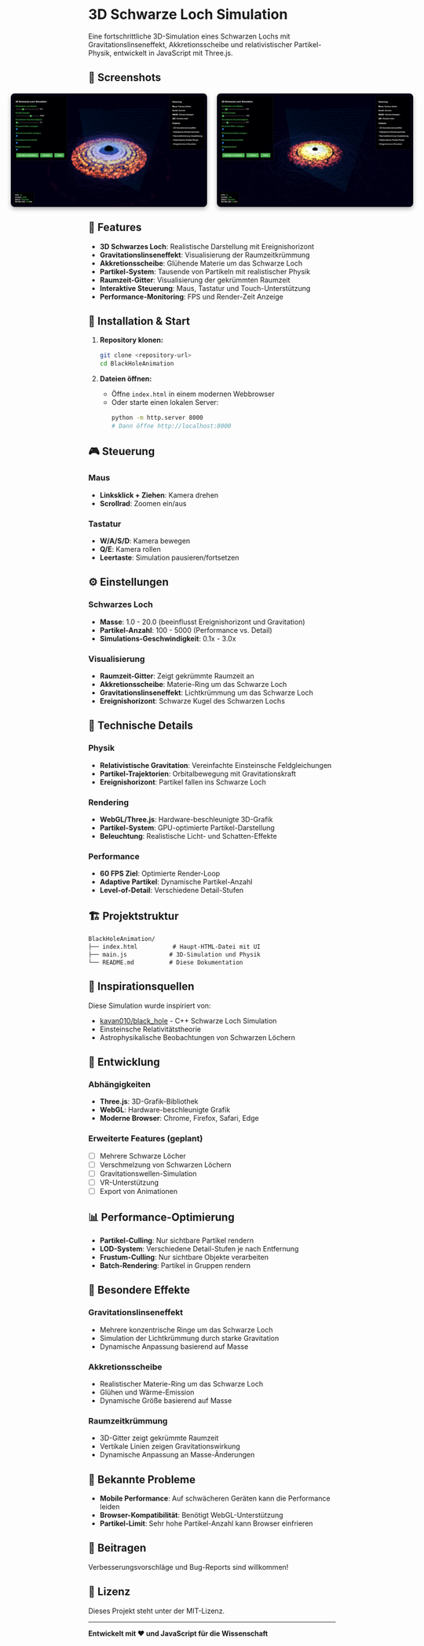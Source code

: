 # 3D Schwarze Loch Simulation

Eine fortschrittliche 3D-Simulation eines Schwarzen Lochs mit Gravitationslinseneffekt, Akkretionsscheibe und relativistischer Partikel-Physik, entwickelt in JavaScript mit Three.js.

## 📸 Screenshots

<div style="display: flex; gap: 20px; justify-content: center; margin: 20px 0;">
  <img src="images/BlackHole1.png" alt="Schwarzes Loch Simulation - Ansicht 1" width="400" style="border-radius: 8px; box-shadow: 0 4px 8px rgba(0,0,0,0.3);">
  <img src="images/BlackHole2.png" alt="Schwarzes Loch Simulation - Ansicht 2" width="400" style="border-radius: 8px; box-shadow: 0 4px 8px rgba(0,0,0,0.3);">
</div>

## 🌌 Features

- **3D Schwarzes Loch**: Realistische Darstellung mit Ereignishorizont
- **Gravitationslinseneffekt**: Visualisierung der Raumzeitkrümmung
- **Akkretionsscheibe**: Glühende Materie um das Schwarze Loch
- **Partikel-System**: Tausende von Partikeln mit realistischer Physik
- **Raumzeit-Gitter**: Visualisierung der gekrümmten Raumzeit
- **Interaktive Steuerung**: Maus, Tastatur und Touch-Unterstützung
- **Performance-Monitoring**: FPS und Render-Zeit Anzeige

## 🚀 Installation & Start

1. **Repository klonen:**
   ```bash
   git clone <repository-url>
   cd BlackHoleAnimation
   ```

2. **Dateien öffnen:**
   - Öffne `index.html` in einem modernen Webbrowser
   - Oder starte einen lokalen Server:
     ```bash
     python -m http.server 8000
     # Dann öffne http://localhost:8000
     ```

## 🎮 Steuerung

### Maus
- **Linksklick + Ziehen**: Kamera drehen
- **Scrollrad**: Zoomen ein/aus

### Tastatur
- **W/A/S/D**: Kamera bewegen
- **Q/E**: Kamera rollen
- **Leertaste**: Simulation pausieren/fortsetzen

## ⚙️ Einstellungen

### Schwarzes Loch
- **Masse**: 1.0 - 20.0 (beeinflusst Ereignishorizont und Gravitation)
- **Partikel-Anzahl**: 100 - 5000 (Performance vs. Detail)
- **Simulations-Geschwindigkeit**: 0.1x - 3.0x

### Visualisierung
- **Raumzeit-Gitter**: Zeigt gekrümmte Raumzeit an
- **Akkretionsscheibe**: Materie-Ring um das Schwarze Loch
- **Gravitationslinseneffekt**: Lichtkrümmung um das Schwarze Loch
- **Ereignishorizont**: Schwarze Kugel des Schwarzen Lochs

## 🔬 Technische Details

### Physik
- **Relativistische Gravitation**: Vereinfachte Einsteinsche Feldgleichungen
- **Partikel-Trajektorien**: Orbitalbewegung mit Gravitationskraft
- **Ereignishorizont**: Partikel fallen ins Schwarze Loch

### Rendering
- **WebGL/Three.js**: Hardware-beschleunigte 3D-Grafik
- **Partikel-System**: GPU-optimierte Partikel-Darstellung
- **Beleuchtung**: Realistische Licht- und Schatten-Effekte

### Performance
- **60 FPS Ziel**: Optimierte Render-Loop
- **Adaptive Partikel**: Dynamische Partikel-Anzahl
- **Level-of-Detail**: Verschiedene Detail-Stufen

## 🏗️ Projektstruktur

```
BlackHoleAnimation/
├── index.html          # Haupt-HTML-Datei mit UI
├── main.js            # 3D-Simulation und Physik
└── README.md          # Diese Dokumentation
```

## 🎯 Inspirationsquellen

Diese Simulation wurde inspiriert von:
- [kavan010/black_hole](https://github.com/kavan010/black_hole) - C++ Schwarze Loch Simulation
- Einsteinsche Relativitätstheorie
- Astrophysikalische Beobachtungen von Schwarzen Löchern

## 🔧 Entwicklung

### Abhängigkeiten
- **Three.js**: 3D-Grafik-Bibliothek
- **WebGL**: Hardware-beschleunigte Grafik
- **Moderne Browser**: Chrome, Firefox, Safari, Edge

### Erweiterte Features (geplant)
- [ ] Mehrere Schwarze Löcher
- [ ] Verschmelzung von Schwarzen Löchern
- [ ] Gravitationswellen-Simulation
- [ ] VR-Unterstützung
- [ ] Export von Animationen

## 📊 Performance-Optimierung

- **Partikel-Culling**: Nur sichtbare Partikel rendern
- **LOD-System**: Verschiedene Detail-Stufen je nach Entfernung
- **Frustum-Culling**: Nur sichtbare Objekte verarbeiten
- **Batch-Rendering**: Partikel in Gruppen rendern

## 🌟 Besondere Effekte

### Gravitationslinseneffekt
- Mehrere konzentrische Ringe um das Schwarze Loch
- Simulation der Lichtkrümmung durch starke Gravitation
- Dynamische Anpassung basierend auf Masse

### Akkretionsscheibe
- Realistischer Materie-Ring um das Schwarze Loch
- Glühen und Wärme-Emission
- Dynamische Größe basierend auf Masse

### Raumzeitkrümmung
- 3D-Gitter zeigt gekrümmte Raumzeit
- Vertikale Linien zeigen Gravitationswirkung
- Dynamische Anpassung an Masse-Änderungen

## 🐛 Bekannte Probleme

- **Mobile Performance**: Auf schwächeren Geräten kann die Performance leiden
- **Browser-Kompatibilität**: Benötigt WebGL-Unterstützung
- **Partikel-Limit**: Sehr hohe Partikel-Anzahl kann Browser einfrieren

## 🤝 Beitragen

Verbesserungsvorschläge und Bug-Reports sind willkommen!

## 📄 Lizenz

Dieses Projekt steht unter der MIT-Lizenz.

---

**Entwickelt mit ❤️ und JavaScript für die Wissenschaft**
